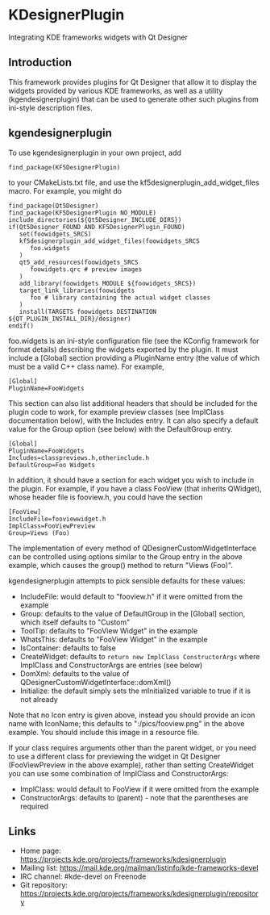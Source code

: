 # KDesignerPlugin

Integrating KDE frameworks widgets with Qt Designer

## Introduction

This framework provides plugins for Qt Designer that allow it to display
the widgets provided by various KDE frameworks, as well as a utility
(kgendesignerplugin) that can be used to generate other such plugins
from ini-style description files.

## kgendesignerplugin

To use kgendesignerplugin in your own project, add

    find_package(KF5DesignerPlugin)

to your CMakeLists.txt file, and use the
kf5designerplugin\_add\_widget\_files macro.  For example, you might do

    find_package(Qt5Designer)
    find_package(KF5DesignerPlugin NO_MODULE)
    include_directories(${Qt5Designer_INCLUDE_DIRS})
    if(Qt5Designer_FOUND AND KF5DesignerPlugin_FOUND)
       set(foowidgets_SRCS)
       kf5designerplugin_add_widget_files(foowidgets_SRCS
          foo.widgets
       )
       qt5_add_resources(foowidgets_SRCS
          foowidgets.qrc # preview images
       )
       add_library(foowidgets MODULE ${foowidgets_SRCS})
       target_link_libraries(foowidgets
          foo # library containing the actual widget classes
       )
       install(TARGETS foowidgets DESTINATION ${QT_PLUGIN_INSTALL_DIR}/designer)
    endif()

foo.widgets is an ini-style configuration file (see the KConfig
framework for format details) describing the widgets exported by the
plugin.  It must include a [Global] section providing a PluginName entry
(the value of which must be a valid C++ class name).  For example,

    [Global]
    PluginName=FooWidgets

This section can also list additional headers that should be included
for the plugin code to work, for example preview classes (see ImplClass
documentation below), with the Includes entry.  It can also specify a
default value for the Group option (see below) with the DefaultGroup
entry.

    [Global]
    PluginName=FooWidgets
    Includes=classpreviews.h,otherinclude.h
    DefaultGroup=Foo Widgets

In addition, it should have a section for each widget you wish to
include in the plugin.  For example, if you have a class FooView (that
inherits QWidget), whose header file is fooview.h, you could have the
section

    [FooView]
    IncludeFile=fooviewwidget.h
    ImplClass=FooViewPreview
    Group=Views (Foo)

The implementation of every method of QDesignerCustomWidgetInterface can
be controlled using options similar to the Group entry in the above
example, which causes the group() method to return "Views (Foo)".

kgendesignerplugin attempts to pick sensible defaults for these values:

- IncludeFile: would default to "fooview.h" if it were omitted from the
  example
- Group: defaults to the value of DefaultGroup in the [Global] section,
  which itself defaults to "Custom"
- ToolTip: defaults to "FooView Widget" in the example
- WhatsThis: defaults to "FooView Widget" in the example
- IsContainer: defaults to false
- CreateWidget: defaults to `return new ImplClass ConstructorArgs` where
  ImplClass and ConstructorArgs are entries (see below)
- DomXml: defaults to the value of
  QDesignerCustomWidgetInterface::domXml()
- Initialize: the default simply sets the mInitialized variable to true
  if it is not already

Note that no Icon entry is given above, instead you should provide an
icon name with IconName; this defaults to ":/pics/fooview.png" in the
above example.  You should include this image in a resource file.

If your class requires arguments other than the parent widget, or you
need to use a different class for previewing the widget in Qt Designer
(FooViewPreview in the above example), rather than setting CreateWidget
you can use some combination of ImplClass and ConstructorArgs:

- ImplClass: would default to FooView if it were omitted from the
  example
- ConstructorArgs: defaults to (parent) - note that the parentheses
  are required


## Links

- Home page: <https://projects.kde.org/projects/frameworks/kdesignerplugin>
- Mailing list: <https://mail.kde.org/mailman/listinfo/kde-frameworks-devel>
- IRC channel: #kde-devel on Freenode
- Git repository: <https://projects.kde.org/projects/frameworks/kdesignerplugin/repository>
